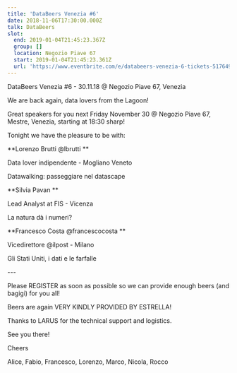```yaml
---
title: 'DataBeers Venezia #6'
date: 2018-11-06T17:30:00.000Z
talk: DataBeers
slot:
  end: 2019-01-04T21:45:23.367Z
  group: []
  location: Negozio Piave 67
  start: 2019-01-04T21:45:23.361Z
  url: 'https://www.eventbrite.com/e/databeers-venezia-6-tickets-51764979447#'
---
```

DataBeers Venezia #6 - 30.11.18 @ Negozio Piave 67, Venezia



We are back again, data lovers from the Lagoon!



Great speakers for you next Friday November 30 @ Negozio Piave 67, Mestre, Venezia, starting at 18:30 sharp!



Tonight we have the pleasure to be with:



**Lorenzo Brutti @lbrutti**

Data lover indipendente - Mogliano Veneto

Datawalking: passeggiare nel datascape 



**Silvia Pavan **

Lead Analyst at FIS - Vicenza

La natura dà i numeri? 



**Francesco Costa @francescocosta**

Vicedirettore @ilpost - Milano

Gli Stati Uniti, i dati e le farfalle



\---

Please REGISTER as soon as possible so we can provide enough beers (and bagigi) for you all!

Beers are again VERY KINDLY PROVIDED BY ESTRELLA!

Thanks to LARUS for the technical support and logistics.



See you there!

Cheers



Alice, Fabio, Francesco, Lorenzo, Marco, Nicola, Rocco

